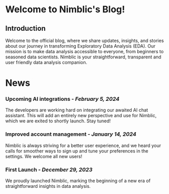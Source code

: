 # Welcome to Nimblic's Blog!

## Introduction

Welcome to the official blog, where we share updates, insights, and stories about our journey in transforming Exploratory Data Analysis (EDA). Our mission is to make data analysis accessible to everyone, from beginners to seasoned data scientists. Nimblic is your straightforward, transparent and user friendly data analysis companion.

# News

### Upcoming AI integrations - *February 5, 2024* 
The developers are working hard on integrating our awaited AI chat assistant. This will add an entirely new perspective and use for Nimblic, which we are exited to shortly launch. Stay tuned!

### Improved account management - *January 14, 2024* 
Nimblic is always striving for a better user experience, and we heard your calls for smoother ways to sign up and tune your preferences in the settings. We welcome all new users!

### First Launch - *December 29, 2023*
We proudly launched Nimblic, marking the beginning of a new era of straightforward insights in data analysis.
